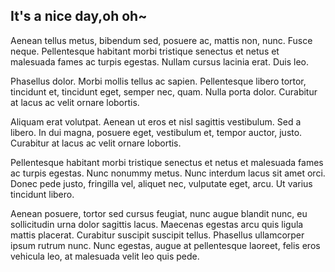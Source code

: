 ## It's a nice day,oh oh~

Aenean tellus metus, bibendum sed, posuere ac, mattis non, nunc. Fusce neque. Pellentesque habitant morbi tristique senectus et netus et malesuada fames ac turpis egestas. Nullam cursus lacinia erat. Duis leo.

Phasellus dolor. Morbi mollis tellus ac sapien. Pellentesque libero tortor, tincidunt et, tincidunt eget, semper nec, quam. Nulla porta dolor. Curabitur at lacus ac velit ornare lobortis.

Aliquam erat volutpat. Aenean ut eros et nisl sagittis vestibulum. Sed a libero. In dui magna, posuere eget, vestibulum et, tempor auctor, justo. Curabitur at lacus ac velit ornare lobortis.

Pellentesque habitant morbi tristique senectus et netus et malesuada fames ac turpis egestas. Nunc nonummy metus. Nunc interdum lacus sit amet orci. Donec pede justo, fringilla vel, aliquet nec, vulputate eget, arcu. Ut varius tincidunt libero.

Aenean posuere, tortor sed cursus feugiat, nunc augue blandit nunc, eu sollicitudin urna dolor sagittis lacus. Maecenas egestas arcu quis ligula mattis placerat. Curabitur suscipit suscipit tellus. Phasellus ullamcorper ipsum rutrum nunc. Nunc egestas, augue at pellentesque laoreet, felis eros vehicula leo, at malesuada velit leo quis pede.